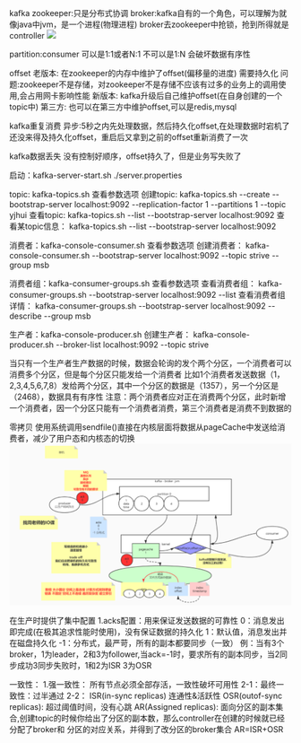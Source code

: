 kafka
zookeeper:只是分布式协调
broker:kafka自有的一个角色，可以理解为就像java中jvm，是一个进程(物理进程)
       broker去zookeeper中抢锁，抢到所得就是controller
![](../../../resources/kafka/broker.png)

partition:consumer 
可以是1:1或者N:1
不可以是1:N 会破坏数据有序性

offset
老版本: 在zookeeper的内存中维护了offset(偏移量的进度) 需要持久化
  问题:zookeeper不是存储，对zookeeper不是存储不应该有过多的业务上的调用使用,会占用网卡影响性能
新版本: kafka升级后自己维护offset(在自身创建的一个topic中)
第三方: 也可以在第三方中维护offset,可以是redis,mysql

kafka重复消费
异步:5秒之内先处理数据，然后持久化offset,在处理数据时宕机了还没来得及持久化offset，重启后又拿到之前的offset重新消费了一次

kafka数据丢失
没有控制好顺序，offset持久了，但是业务写失败了




启动：kafka-server-start.sh ./server.properties 


topic: kafka-topics.sh 查看参数选项
创建topic: 
          kafka-topics.sh --create --bootstrap-server localhost:9092 --replication-factor 1 --partitions 1 --topic yjhui
查看topic: 
          kafka-topics.sh --list --bootstrap-server localhost:9092
查看某topic信息：
          kafka-topics.sh --list --bootstrap-server localhost:9092


消费者：kafka-console-consumer.sh 查看参数选项
创建消费者：
         kafka-console-consumer.sh --bootstrap-server localhost:9092 --topic strive --group msb

消费者组：kafka-consumer-groups.sh 查看参数选项
查看消费者组：
           kafka-consumer-groups.sh  --bootstrap-server localhost:9092 --list
查看消费者组详情：
kafka-consumer-groups.sh  --bootstrap-server localhost:9092 --describe --group msb


生产者：kafka-console-producer.sh 
创建生产者：
         kafka-console-producer.sh  --broker-list localhost:9092 --topic strive

当只有一个生产者生产数据的时候，数据会轮询的发个两个分区，一个消费者可以消费多个分区，但是每个分区只能发给一个消费者
比如1个消费者发送数据（1，2,3,4,5,6,7,8）发给两个分区，其中一个分区的数据是（1357），另一个分区是（2468），数据具有有序性
注意：两个消费者应对正在消费两个分区，此时新增一个消费者，因一个分区只能有一个消费者消费，第三个消费者是消费不到数据的

零拷贝
使用系统调用sendfile()直接在内核层面将数据从pageCache中发送给消费者，减少了用户态和内核态的切换
![](../../../../../resources/kafka/zeroCopy.png)

在生产时提供了集中配置
1.acks配置：用来保证发送数据的可靠性
       0：消息发出即完成(在极其追求性能时使用)，没有保证数据的持久化
       1：默认值，消息发出并在磁盘持久化
      -1：分布式，最严苛，所有的副本都要同步（一致）
          例：当有3个broker，1为leader，2和3为follower,当ack=-1时，要求所有的副本同步，当2同步成功3同步失败时，1和2为ISR
              3为OSR

一致性：
1.强一致性： 所有节点必须全部存活，一致性破坏可用性
2-1：最终一致性：过半通过
2-2：
ISR(in-sync replicas) 连通性&活跃性
OSR(outof-sync replicas): 超过阈值时间，没有心跳
AR(Assigned replicas): 面向分区的副本集合,创建topic的时候你给出了分区的副本数，那么controller在创建的时候就已经分配了broker和
                       分区的对应关系，并得到了改分区的broker集合
AR=ISR+OSR